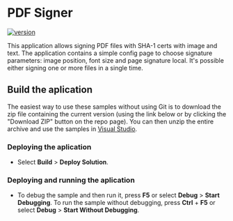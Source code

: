 # PDF Signer

[![version](https://img.shields.io/badge/version-1.0.0.1-yellow.svg)](https://semver.org)

This application allows signing PDF files with SHA-1 certs with image and text. The application contains a simple config page to choose signature parameters: image position, font size and page signature local. It's possible either signing one or more files in a single time.

## Build the aplication

The easiest way to use these samples without using Git is to download the zip file containing the current version (using the link below or by clicking the "Download ZIP" button on the repo page). You can then unzip the entire archive and use the samples in [Visual Studio](https://www.visualstudio.com/wpf-vs).

### Deploying the aplication

- Select **Build** > **Deploy Solution**. 

### Deploying and running the aplication

- To debug the sample and then run it, press **F5** or select **Debug** > **Start Debugging**. To run the sample without debugging, press **Ctrl** + **F5** or select **Debug** > **Start Without Debugging**.
